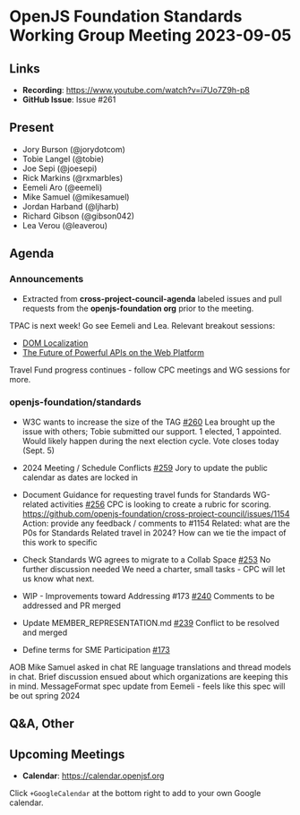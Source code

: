 # OpenJS Foundation Standards Working Group Meeting 2023-09-05

## Links

* **Recording**: https://www.youtube.com/watch?v=i7Uo7Z9h-p8
* **GitHub Issue**: Issue #261

## Present

* Jory Burson (@jorydotcom)
* Tobie Langel (@tobie)
* Joe Sepi (@joesepi)
* Rick Markins (@rxmarbles)
* Eemeli Aro (@eemeli)
* Mike Samuel (@mikesamuel)
* Jordan Harband (@ljharb)
* Richard Gibson (@gibson042)
* Lea Verou (@leaverou)

## Agenda

### Announcements

* Extracted from **cross-project-council-agenda** labeled issues and pull requests from the **openjs-foundation org** prior to the meeting.

TPAC is next week! Go see Eemeli and Lea. Relevant breakout sessions:
* [DOM Localization](https://github.com/w3c/tpac2023-breakouts/issues/52)
* [The Future of Powerful APIs on the Web Platform](https://github.com/w3c/tpac2023-breakouts/issues/76)

Travel Fund progress continues - follow CPC meetings and WG sessions for more.

### openjs-foundation/standards

* W3C wants to increase the size of the TAG [#260](https://github.com/openjs-foundation/standards/issues/260)
Lea brought up the issue with others; Tobie submitted our support. 
1 elected, 1 appointed. Would likely happen during the next election cycle. 
Vote closes today (Sept. 5) 

* 2024 Meeting / Schedule Conflicts [#259](https://github.com/openjs-foundation/standards/issues/259)
Jory to update the public calendar as dates are locked in

* Document Guidance for requesting travel funds for Standards WG-related activities [#256](https://github.com/openjs-foundation/standards/issues/256)
CPC is looking to create a rubric for scoring.
https://github.com/openjs-foundation/cross-project-council/issues/1154 
Action: provide any feedback / comments to #1154
Related: what are the P0s for Standards Related travel in 2024? How can we tie the impact of this work to specific 

* Check Standards WG agrees to migrate to a Collab Space [#253](https://github.com/openjs-foundation/standards/issues/253)
No further discussion needed
We need a charter, small tasks - CPC will let us know what next.

* WIP - Improvements toward Addressing #173 [#240](https://github.com/openjs-foundation/standards/pull/240)
Comments to be addressed and PR merged

* Update MEMBER_REPRESENTATION.md [#239](https://github.com/openjs-foundation/standards/pull/239)
Conflict to be resolved and merged

* Define terms for SME Participation [#173](https://github.com/openjs-foundation/standards/issues/173)

AOB 
Mike Samuel asked in chat RE language translations and thread models in chat. Brief discussion ensued about which organizations are keeping this in mind. 
MessageFormat spec update from Eemeli - feels like this spec will be out spring 2024


## Q&A, Other

## Upcoming Meetings

* **Calendar**: <https://calendar.openjsf.org>

Click `+GoogleCalendar` at the bottom right to add to your own Google calendar.

